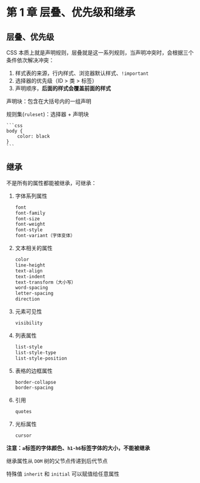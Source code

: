 # 第 1 章 层叠、优先级和继承

## 层叠、优先级

CSS 本质上就是声明规则，层叠就是这一系列规则，当声明冲突时，会根据三个条件依次解决冲突：

1. 样式表的来源，行内样式、浏览器默认样式、`!important`
2. 选择器的优先级（ID > 类 > 标签）
3. 声明顺序，**后面的样式会覆盖前面的样式**

声明块：包含在大括号内的一组声明

规则集(`ruleset`)：选择器 + 声明块

    ```css
    body {
        color: black
    }
    ```

## 继承

不是所有的属性都能被继承，可继承：

1. 字体系列属性

   ```css
   font
   font-family
   font-size
   font-weight
   font-style
   font-variant（字体变体）
   ```

2. 文本相关的属性

   ```css
   color
   line-height
   text-align
   text-indent
   text-transform（大小写）
   word-spacing
   letter-spacing
   direction
   ```

3. 元素可见性

   ```css
   visibility
   ```

4. 列表属性

   ```css
   list-style
   list-style-type
   list-style-position
   ```

5. 表格的边框属性

   ```css
   border-collapse
   border-spacing
   ```

6. 引用

   ```css
   quotes
   ```

7. 光标属性

   ```css
   cursor
   ```

**注意：`a`标签的字体颜色、`h1-h6`标签字体的大小，不能被继承**

继承属性从 `DOM` 树的父节点传递到后代节点

特殊值 `inherit` 和 `initial` 可以赋值给任意属性

